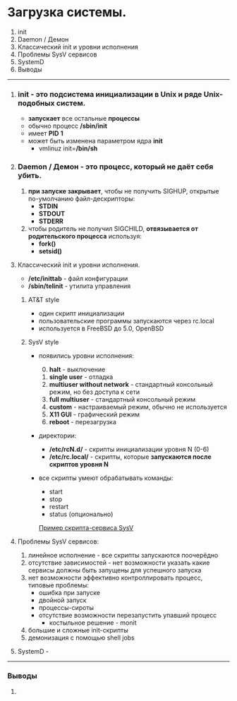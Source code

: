 # Загрузка системы.

1. init
1. Daemon / Демон
1. Классический init и уровни исполнения
1. Проблемы SysV сервисов
1. SystemD
1. Выводы


---

1. ### init - это __подсистема инициализации__ в Unix и ряде Unix-подобных систем.
    - __запускает__ все остальные __процессы__
    - обычно процесс __/sbin/init__
    - имеет __PID__ __1__
    - может быть изменена параметром ядра __init__
        - vmlinuz init=__/bin/sh__


1. ### Daemon / Демон - это процесс, который не даёт себя убить.
    1. __при запуске закрывает__, чтобы не получить SIGHUP, открытые по-умолчанию файл-дескрипторы:
        - __STDIN__
        - __STDOUT__
        - __STDERR__
    2. чтобы родитель не получил SIGCHILD, __отвязывается от родительского процесса__ используя:
        - __fork()__
        - __setsid()__


1. Классический init и уровни исполнения.

    - __/etc/inittab__ - файл конфигурации
    - __/sbin/telinit__ - утилита управления

    1. AT&T style
        - один скрипт инициализации
        - пользовательские программы запускаются через rc.local
        - используется в FreeBSD до 5.0, OpenBSD
    
    1. SysV style
        - появились уровни исполнения:

            0. __halt__ - выключение
            0. __single user__ - отладка
            0. __multiuser without network__ - стандартный консольный режим, но без доступа к сети
            0. __full multiuser__ - стандартный консольный режим
            0. __custom__ - настраиваемый режим, обычно не используется
            0. __X11 GUI__ - графический режим
            0. __reboot__ - перезагрузка

        - директории:
            - __/etc/rcN.d/__ - скрипты инициализации уровня N (0-6)
            - __/etc/rc.local/__ - скрипты, которые __запускаются после скриптов уровня N__

        - все скрипты умеют обрабатывать команды:
            - start
            - stop
            - restart
            - status (опционально)
        
            [Пример скрипта-сервиса SysV](8_sysv_service.sh)


1. Проблемы SysV сервисов:
    1. линейное исполнение - все скрипты запускаются поочерёдно
    1. отсутствие зависимостей - нет возможности указать какие сервисы должны быть запущены для успешного запуска
    1. нет возможности эффективно контроллировать процесс, типовые проблемы:
        - ошибка при запуске
        - двойной запуск
        - процессы-сироты
        - отсутствие возможности перезапустить упавший процесс
            - костыльное решение - monit
    1. большие и сложные init-скрипты
    1. демонизация с помощью shell jobs


1. SystemD - 



---


### Выводы

1. 